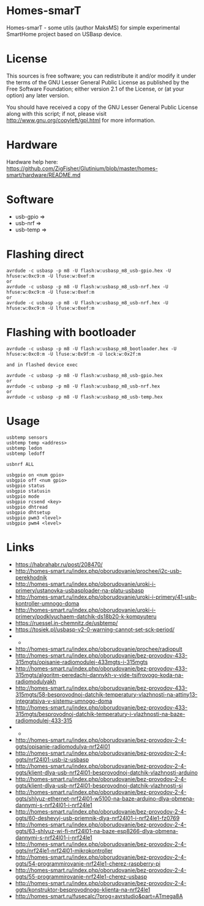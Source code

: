 Homes-smarT
===========

Homes-smarT - some utils (author MaksMS) for simple experimental SmartHome project based on USBasp device.


License
=======

This sources is free software; you can redistribute it and/or modify it under the terms of
the GNU Lesser General Public License as published by the Free Software Foundation;
either version 2.1 of the License, or (at your option) any later version.

You should have received a copy of the GNU Lesser General Public License along with this
script; if not, please visit http://www.gnu.org/copyleft/gpl.html for more information.


Hardware
========

Hardware help here: https://github.com/ZigFisher/Glutinium/blob/master/homes-smart/hardware/README.md


Software
========

* usb-gpio =>
* usb-nrf =>
* usb-temp =>


Flashing direct
===============
	
	avrdude -c usbasp -p m8 -U flash:w:usbasp_m8_usb-gpio.hex -U hfuse:w:0xc9:m -U lfuse:w:0xef:m
	or
	avrdude -c usbasp -p m8 -U flash:w:usbasp_m8_usb-nrf.hex -U hfuse:w:0xc9:m -U lfuse:w:0xef:m
	or
	avrdude -c usbasp -p m8 -U flash:w:usbasp_m8_usb-nrf.hex -U hfuse:w:0xc9:m -U lfuse:w:0xef:m


Flashing with bootloader
========================
	
	avrdude -c usbasp -p m8 -U flash:w:usbasp_m8_bootloader.hex -U hfuse:w:0xc0:m -U lfuse:w:0x9f:m -U lock:w:0x2f:m
	
	and in flashed device exec
	
	avrdude -c usbasp -p m8 -U flash:w:usbasp_m8_usb-gpio.hex
	or
	avrdude -c usbasp -p m8 -U flash:w:usbasp_m8_usb-nrf.hex
	or
	avrdude -c usbasp -p m8 -U flash:w:usbasp_m8_usb-temp.hex


Usage
=====
	
	usbtemp sensors
	usbtemp temp <address>
	usbtemp ledon
	usbtemp ledoff
	
	usbnrf ALL
	
	usbgpio on <num gpio>
	usbgpio off <num gpio>
	usbgpio status
	usbgpio statusin
	usbgpio mode
	usbgpio rcsend <key>
	usbgpio dhtread
	usbgpio dhtsetup
	usbgpio pwm3 <level>
	usbgpio pwm4 <level>


Links
=====

* https://habrahabr.ru/post/208470/
* http://homes-smart.ru/index.php/oborudovanie/prochee/i2c-usb-perekhodnik
* http://homes-smart.ru/index.php/oborudovanie/uroki-i-primery/ustanovka-usbasploader-na-platu-usbasp
* http://homes-smart.ru/index.php/oborudovanie/uroki-i-primery/41-usb-kontroller-umnogo-doma
* http://homes-smart.ru/index.php/oborudovanie/uroki-i-primery/podklyuchaem-datchik-ds18b20-k-kompyuteru
* https://ruessel.in-chemnitz.de/usbtemp/
* https://tosiek.pl/usbasp-v2-0-warning-cannot-set-sck-period/
* -
* http://homes-smart.ru/index.php/oborudovanie/prochee/radiopult
* http://homes-smart.ru/index.php/oborudovanie/bez-provodov-433-315mgts/opisanie-radiomodulej-433mgts-i-315mgts
* http://homes-smart.ru/index.php/oborudovanie/bez-provodov-433-315mgts/algoritm-peredachi-dannykh-v-vide-tsifrovogo-koda-na-radiomodulyakh
* http://homes-smart.ru/index.php/oborudovanie/bez-provodov-433-315mgts/58-besprovodnoj-datchik-temperatury-vlazhnosti-na-attiny13-integratsiya-v-sistemu-umnogo-doma
* http://homes-smart.ru/index.php/oborudovanie/bez-provodov-433-315mgts/besprovodnoj-datchik-temperatury-i-vlazhnosti-na-baze-radiomodulej-433-315
* -
* http://homes-smart.ru/index.php/oborudovanie/bez-provodov-2-4-ggts/opisanie-radiomodulya-nrf24l01
* http://homes-smart.ru/index.php/oborudovanie/bez-provodov-2-4-ggts/nrf24l01-usb-iz-usbasp
* http://homes-smart.ru/index.php/oborudovanie/bez-provodov-2-4-ggts/klient-dlya-usb-nrf24l01-besprovodnoj-datchik-vlazhnosti-arduino
* http://homes-smart.ru/index.php/oborudovanie/bez-provodov-2-4-ggts/klient-dlya-usb-nrf24l01-besprovodnoj-datchik-vlazhnosti-si
* http://homes-smart.ru/index.php/oborudovanie/bez-provodov-2-4-ggts/shlyuz-ethernet-nrf24l01-w5100-na-baze-arduino-dlya-obmena-dannymi-s-nrf24l01-i-nrf24le1
* http://homes-smart.ru/index.php/oborudovanie/bez-provodov-2-4-ggts/60-deshevyj-usb-priemnik-dlya-nrf24l01-i-nrf24le1-fz0769
* http://homes-smart.ru/index.php/oborudovanie/bez-provodov-2-4-ggts/63-shlyuz-wi-fi-nrf24l01-na-baze-esp8266-dlya-obmena-dannymi-s-nrf24l01-i-nrf24le1
* http://homes-smart.ru/index.php/oborudovanie/bez-provodov-2-4-ggts/nrf24le1-nrf24l01-mikrokontroller
* http://homes-smart.ru/index.php/oborudovanie/bez-provodov-2-4-ggts/54-programmirovanie-nrf24le1-cherez-raspberry-pi
* http://homes-smart.ru/index.php/oborudovanie/bez-provodov-2-4-ggts/55-programmirovanie-nrf24le1-cherez-usbasp
* http://homes-smart.ru/index.php/oborudovanie/bez-provodov-2-4-ggts/konstruktor-besprovodnogo-klienta-na-nrf24le1
* http://homes-smart.ru/fusecalc/?prog=avrstudio&part=ATmega8A

